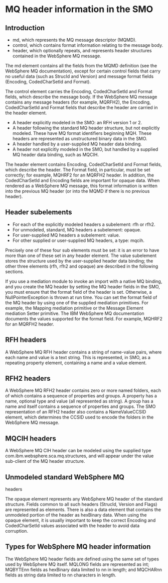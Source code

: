 # MQ header information in the SMO

## Introduction

- md, which represents the MQ message descriptor
(MQMD).
- control, which contains format information relating
to the message body.
- header, which optionally repeats, and represents
header structures contained in the WebSphere MQ
message.

The md element contains all the fields
from the MQMD definition (see the WebSphere MQ
documentation), except for certain control fields that carry no useful
data (such as StrucId and Version)
and message format fields (Encoding, CodedCharSetId and Format).

The control element
carries the Encoding, CodedCharSetId and Format fields,
which describe the message body. If the WebSphere MQ
message contains any message headers (for example, MQRFH2), the Encoding, CodedCharSetId and Format fields
that describe the header are carried in the header element.

- A header explicitly modeled in the SMO: an RFH version 1 or 2.
- A header following the standard MQ header structure, but not explicitly
modeled. These have MQ format identifiers beginning MQH.
These headers are represented as unstructured binary data in the SMO.
- A header handled by a user-supplied MQ header data binding.
- A header not explicitly modeled in the SMO,
but handled by a supplied MQ header data binding, such as MQCIH.

The header element contains Encoding, CodedCharSetId and Format fields,
which describe the header. The Format field, in particular,
must be set correctly; for example, MQHRF2 for
an MQRFH2 header. In addition, the CodedCharSetId and Encoding fields
are important for opaque data. When rendered as a WebSphere MQ
message, this format information is written into the previous MQ header
(or into the MQMD if there is no previous header).

## Header subelements

- For each of the explicitly modeled headers a subelement: rfh or rfh2.
- For unmodeled, standard, MQ headers a subelement: opaque.
- For user-supplied MQ headers a subelement: value.
- For other supplied or user-supplied MQ headers,
a type: mqcih.

Precisely one of these four sub elements must be set:
it is an error to have more than one of these set in any header element.
The value subelement stores the structure used by
the user-supplied header data binding; the other three elements (rfh, rfh2 and opaque)
are described in the following sections.

If you use a mediation
module to invoke an import with a native MQ binding, and you create
the MQ header by setting the MQ header fields in the SMO, you must
ensure that the format field of the header is set. Otherwise, a NullPointerException is
thrown at run time. You can set the format field of the MQ header
by using one of the supplied mediation primitives. For example, the
Mapping mediation primitive or the Message Element mediation Setter
primitive. The IBM WebSphere MQ documentation documents the values
supported for the format field. For example, MQHRF2 for
an MQRFH2 header.

## RFH headers

A WebSphere MQ RFH header
contains a string of name-value pairs, where each name and value is
a text string. This is represented, in SMO, as a repeating property
element, containing a name and a value element.

## RFH2 headers

A WebSphere MQ RFH2 header
contains zero or more named folders, each of which contains a sequence
of properties and groups. A property has a name, optional type and
value (all represented as string). A group has a
name and itself contains a sequence of properties and groups. The
SMO representation of an RFH2 header also contains a NameValueCCSID element,
which determines the CCSID used to encode the folders in the WebSphere MQ message.

## MQCIH headers

A WebSphere MQ CIH header
can be modeled using the supplied type com.ibm.websphere.sca.mq.structures,
and will appear under the value sub-client of the MQ header structure.

## Unmodeled standard WebSphere MQ
headers

The opaque element represents any WebSphere MQ header of the standard structure.
Fields common to all such headers (StrucId, Version and Flags)
are represented as elements. There is also a data element
that contains the unmodeled portion of the header as hexBinary data.
When using the opaque element, it is usually important
to keep the correct Encoding and CodedCharSetId values
associated with the header to avoid data corruption.

## Types for WebSphere MQ header information

The WebSphere MQ header fields are defined
using the same set of types used by WebSphere MQ
itself. MQLONG fields are represented as int; MQBYTEnn fields
as hexBinary data limited to nn in
length; and MQCHARnn fields as string data
limited to nn characters in length.